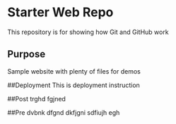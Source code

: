 # Starter Web Repo

This repository is for showing how Git and GitHub work

## Purpose


Sample website with plenty of files for demos

##Deployment
This is deployment instruction

##Post
trghd
fgjned


##Pre
dvbnk dfgnd dkfjgni sdfiujh egh
